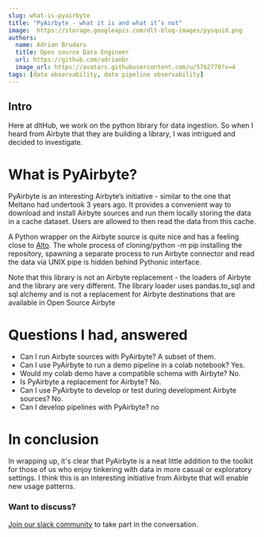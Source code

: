 ```yaml
---
slug: what-is-pyairbyte
title: "PyAirbyte - what it is and what it’s not"
image:  https://storage.googleapis.com/dlt-blog-images/pysquid.png
authors:
  name: Adrian Brudaru
  title: Open source Data Engineer
  url: https://github.com/adrianbr
  image_url: https://avatars.githubusercontent.com/u/5762770?v=4
tags: [data observability, data pipeline observability]
---
```


## Intro

Here at dltHub, we work on the python library for data ingestion. So when I heard from Airbyte that they are building a library, I was intrigued and decided to investigate.

# What is PyAirbyte?

PyAirbyte is an interesting Airbyte’s initiative - similar to the one that Meltano had undertook 3 years ago. It provides a convenient way to download and install Airbyte sources and run them locally storing the data in a cache dataset. Users are allowed to then read the data from this cache.

A Python wrapper on the Airbyte source is quite nice and has a feeling close to [Alto](https://github.com/z3z1ma/alto). The whole process of cloning/python -m pip installing the repository, spawning a separate process to run Airbyte connector and read the data via UNIX pipe is hidden behind Pythonic interface.

Note that this library is not an Airbyte replacement - the loaders of Airbyte and the library are very different. The library loader uses pandas.to_sql and sql alchemy and is not a replacement for Airbyte destinations that are available in Open Source Airbyte

# Questions I had, answered

- Can I run Airbyte sources with PyAirbyte? A subset of them.
- Can I use PyAirbyte to run a demo pipeline in a colab notebook? Yes.
- Would my colab demo have a compatible schema with Airbyte? No.
- Is PyAirbyte a replacement for Airbyte? No.
- Can I use PyAirbyte to develop or test during development Airbyte sources? No.
- Can I develop pipelines with PyAirbyte? no

# In conclusion

In wrapping up, it's clear that PyAirbyte is a neat little addition to the toolkit for those of us who enjoy tinkering with data in more casual or exploratory settings. I think this is an interesting initiative from Airbyte that will enable new usage patterns.

### Want to discuss?

[Join our slack community](https://dlthub.com/community) to take part in the conversation.